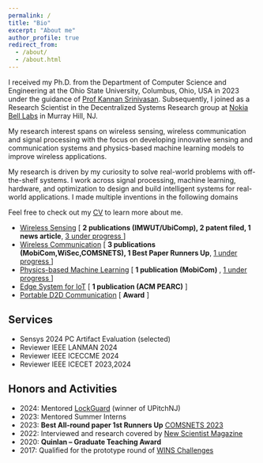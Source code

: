```yaml
---
permalink: /
title: "Bio"
excerpt: "About me"
author_profile: true
redirect_from: 
  - /about/
  - /about.html
---
```


I received my Ph.D. from the Department of Computer Science and Engineering at the Ohio State University, Columbus, Ohio, USA in 2023 under the guidance of [Prof Kannan Srinivasan](https://scholar.google.com/citations?user=rMDGWjYAAAAJ&hl=en). Subsequently, I joined as a Research Scientist in the Decentralized Systems Research group at [Nokia Bell Labs](https://www.bell-labs.com/about/researcher-profiles/avishek-1-banerjee/) in Murray Hill, NJ.

My research interest spans on wireless sensing, wireless communication and signal processing with the focus on developing innovative sensing and communication systems and physics-based machine learning models to improve wireless applications.


My research is driven by my curiosity to solve real-world problems with off-the-shelf systems. I work across signal processing, machine learning, hardware, and optimization to design and build intelligent systems for real-world applications. I made multiple inventions in the following domains

Feel free to check out my [CV](https://avishek3.github.io/cv/) to learn more about me.

- <ins>Wireless Sensing</ins> [ **2 publications (IMWUT/UbiComp), 2 patent filed, 1 news article**, <ins> 3 under progress </ins> ]
- <ins>Wireless Communication</ins> [ **3 publications (MobiCom,WiSec,COMSNETS), 1 Best Paper Runners Up**, <ins> 1 under progress </ins> ]
- <ins>Physics-based Machine Learning</ins> [ **1 publication (MobiCom)** , <ins> 1 under progress </ins>]
- <ins>Edge System for IoT</ins> [ **1 publication (ACM PEARC)** ]
- <ins>Portable D2D Communication</ins> [ **Award** ]

## Services
- Sensys 2024 PC Artifact Evaluation (selected)
- Reviewer IEEE LANMAN 2024
- Reviewer IEEE ICECCME 2024
- Reviewer IEEE ICECET 2023,2024

## Honors and Activities

- 2024: Mentored [LockGuard](https://www.homeguard.biz/) (winner of UPitchNJ)<br>
- 2023: Mentored Summer Interns<br>
- 2023: <b>Best All-round paper 1st Runners Up</b> [COMSNETS 2023](https://www.comsnets.org/)<br>
- 2022: Interviewed and research covered by [New Scientist Magazine](https://www.newscientist.com/article/2341252-nutrient-measuring-device-could-make-microwaves-that-count-calories/)<br>
- 2020: <b>Quinlan – Graduate Teaching Award</b><br>
- 2017: Qualified for the prototype round of [WINS Challenges](https://wirelesschallenge.mozilla.org/) <br>



